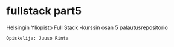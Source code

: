 # fullstack part5
Helsingin Yliopisto Full Stack -kurssin osan 5 palautusrepositorio
```
Opiskelija: Juuso Rinta
```